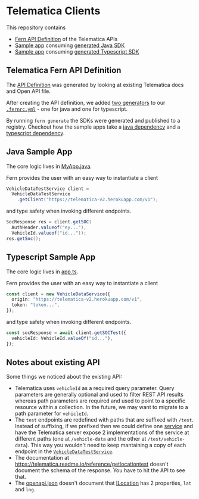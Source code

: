 # Telematica Clients

This repository contains

- [Fern API Definition](./api/src/vehicleData.yml) of the Telematica APIs
- [Sample app](./sample-java-app/src/main/java/com/sample/MyApp.java) consuming [generated Java SDK](./sample-java-app/build.gradle#L16)
- [Sample app](./sample-js-app/src/app.ts) consuming [generated Typescript SDK](./sample-js-app/package.json#L10)

## Telematica Fern API Definition

The [API Definition](./api/src/vehicleData.yml) was generated by looking at existing Telematica docs and Open API file.

After creating the API definition, we added [two generators](./api/.fernrc.yml#L3) to our [`.fernrc.yml`](./api/.fernrc.yml) - one for java and one for typescript.

By running `fern generate` the SDKs were generated and published to a registry. Checkout how the sample apps take a [java dependency](./sample-java-app/build.gradle#L16) and a [typescript dependency](./sample-js-app/package.json#L10).

## Java Sample App

The core logic lives in [MyApp.java](./sample-java-app/src/main/java/com/sample/MyApp.java).

Fern provides the user with an easy way to instantiate a client

```java
VehicleDataTestService client =
  VehicleDataTestService
    .getClient("https://telematica-v2.herokuapp.com/v1");
```

and type safety when invoking different endpoints.

```java
SocResponse res = client.getSOC(
  AuthHeader.valueof("ey..."),
  VehicleId.valueof("id..."));
res.getSoc();
```

## Typescript Sample App

The core logic lives in [app.ts](./sample-js-app/src/app.ts).

Fern provides the user with an easy way to instantiate a client

```typescript
const client = new VehicleDataService({
  origin: "https://telematica-v2.herokuapp.com/v1",
  token: "token...",
});
```

and type safety when invoking different endpoints.

```typescript
const socResponse = await client.getSOCTest({
  vehicleId: VehicleId.valueOf("id..."),
});
```

## Notes about existing API

Some things we noticed about the existing API:

- Telematica uses `vehicleId` as a required query parameter. Query parameters are generally optional and used to filter REST API results whereas path parameters are required and used to point to a specific resource within a collection. In the future, we may want to migrate to a path parameter for `vehicleId`.
- The `test` endpoints are redefined with paths that are suffixed with `/test`. Instead of suffixing, if we prefixed then we could define one [service](./api/src/vehicleData.yml#L36) and have the Telematica server expose 2 implementations of the service at different paths (one at `/vehicle-data` and the other at `/test/vehicle-data`). This way you wouldn't need to keep mantaining a copy of each endpoint in the [`VehicleDataTestService`](./api/src/vehicleData.yml#L76).
- The documentation at https://telematica.readme.io/reference/getlocationtest doesn't document the schema of the response. You have to hit the API to see that.
- The [openapi.json](./openapi.json) doesn't document that [ILocation](./openapi.json#L686) has 2 properties, `lat` and `lng`.

```

```
